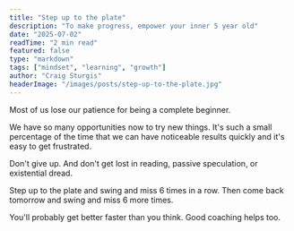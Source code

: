 ```yaml
---
title: "Step up to the plate"
description: "To make progress, empower your inner 5 year old"
date: "2025-07-02"
readTime: "2 min read"
featured: false
type: "markdown"
tags: ["mindset", "learning", "growth"]
author: "Craig Sturgis"
headerImage: "/images/posts/step-up-to-the-plate.jpg"
---
```


Most of us lose our patience for being a complete beginner.

We have so many opportunities now to try new things. It's such a small percentage of the time that we can have noticeable results quickly and it's easy to get frustrated.

Don't give up. And don't get lost in reading, passive speculation, or existential dread.

Step up to the plate and swing and miss 6 times in a row. Then come back tomorrow and swing and miss 6 more times.

You'll probably get better faster than you think. Good coaching helps too.
